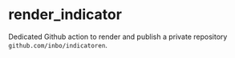 # render_indicator

Dedicated Github action to render and publish a private repository `github.com/inbo/indicatoren`.
